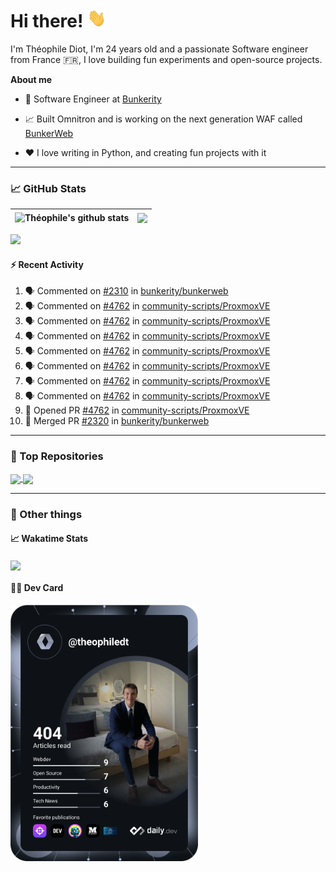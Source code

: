 # Hi there! <img src="./wave.gif" width="30px" height="30px" />

I'm Théophile Diot, I'm 24 years old and a passionate Software engineer from France 🇫🇷, I love building fun experiments and open-source projects.

**About me**

- 💼 Software Engineer at [Bunkerity](https://www.bunkerity.com/)

- 📈 Built Omnitron and is working on the next generation WAF called [BunkerWeb](https://www.bunkerweb.io)

- ❤️ I love writing in Python, and creating fun projects with it

---

### 📈 GitHub Stats

| <img align="center" src="https://github-readme-stats.vercel.app/api?username=TheophileDiot&show_icons=true&include_all_commits=true&theme=algolia&hide_border=true&rank_icon=github" alt="Théophile's github stats" /> | <img align="center" src="https://github-readme-stats.vercel.app/api/top-langs/?username=TheophileDiot&layout=compact&theme=algolia&hide_border=true" /> |
| ---------------------------------------------------------------------------------------------------------------------------------------------------------------------------------------------------------------------- | ------------------------------------------------------------------------------------------------------------------------------------------------------- |

![](https://github-readme-activity-graph.vercel.app/graph?username=TheophileDiot&theme=tokyo-night)

#### :zap: Recent Activity

<!--START_SECTION:activity-->
1. 🗣 Commented on [#2310](https://github.com/bunkerity/bunkerweb/issues/2310#issuecomment-2916688570) in [bunkerity/bunkerweb](https://github.com/bunkerity/bunkerweb)
2. 🗣 Commented on [#4762](https://github.com/community-scripts/ProxmoxVE/pull/4762#issuecomment-2912729312) in [community-scripts/ProxmoxVE](https://github.com/community-scripts/ProxmoxVE)
3. 🗣 Commented on [#4762](https://github.com/community-scripts/ProxmoxVE/pull/4762#issuecomment-2912728069) in [community-scripts/ProxmoxVE](https://github.com/community-scripts/ProxmoxVE)
4. 🗣 Commented on [#4762](https://github.com/community-scripts/ProxmoxVE/pull/4762#issuecomment-2912656135) in [community-scripts/ProxmoxVE](https://github.com/community-scripts/ProxmoxVE)
5. 🗣 Commented on [#4762](https://github.com/community-scripts/ProxmoxVE/pull/4762#issuecomment-2912651802) in [community-scripts/ProxmoxVE](https://github.com/community-scripts/ProxmoxVE)
6. 🗣 Commented on [#4762](https://github.com/community-scripts/ProxmoxVE/pull/4762#issuecomment-2912647873) in [community-scripts/ProxmoxVE](https://github.com/community-scripts/ProxmoxVE)
7. 🗣 Commented on [#4762](https://github.com/community-scripts/ProxmoxVE/pull/4762#issuecomment-2912644418) in [community-scripts/ProxmoxVE](https://github.com/community-scripts/ProxmoxVE)
8. 🗣 Commented on [#4762](https://github.com/community-scripts/ProxmoxVE/pull/4762#issuecomment-2912639674) in [community-scripts/ProxmoxVE](https://github.com/community-scripts/ProxmoxVE)
9. 💪 Opened PR [#4762](https://github.com/community-scripts/ProxmoxVE/pull/4762) in [community-scripts/ProxmoxVE](https://github.com/community-scripts/ProxmoxVE)
10. 🎉 Merged PR [#2320](https://github.com/bunkerity/bunkerweb/pull/2320) in [bunkerity/bunkerweb](https://github.com/bunkerity/bunkerweb)
<!--END_SECTION:activity-->

---

### 🔧 Top Repositories

<a href="https://github.com/bunkerity/bunkerweb">
  <img align="center" src="https://github-readme-stats.vercel.app/api/pin/?username=Bunkerity&repo=bunkerweb&theme=algolia" />
</a>
<a href="https://github.com/TheophileDiot/Omnitron">
  <img align="center" src="https://github-readme-stats.vercel.app/api/pin/?username=TheophileDiot&repo=Omnitron&theme=algolia" />
</a>

---

### 🎉 Other things

#### 📈 Wakatime Stats

<a href="https://wakatime.com/@theophile_bunkerity">
  <img align="center" src="https://github-readme-stats.vercel.app/api/wakatime?username=3aa5ce41-c253-43d9-8441-a721e446a45f&layout=compact&theme=algolia" />
</a>

#### 👨‍💻 Dev Card

<a href="https://app.daily.dev/TheophileDt">
  <img src="./devcard.svg" width="300" alt="Théophile Diot's Dev Card"/>
</a>
